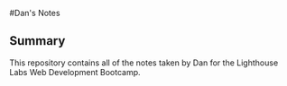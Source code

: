 #Dan's Notes

## Summary 

This repository contains all of the notes taken by Dan for the Lighthouse Labs Web Development Bootcamp.